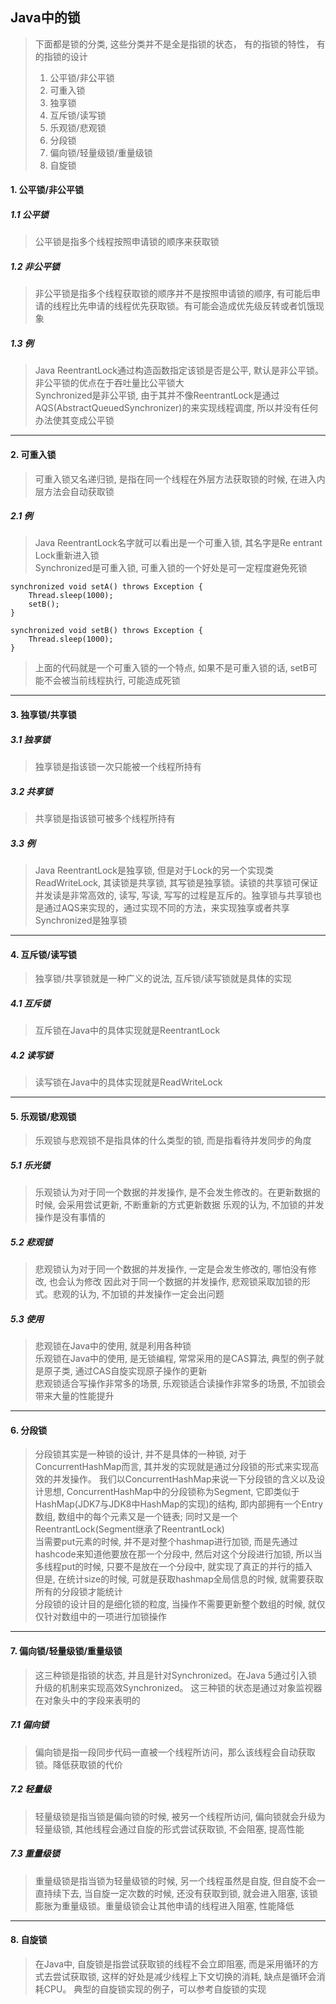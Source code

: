 ## Java中的锁
> 下面都是锁的分类, 这些分类并不是全是指锁的状态， 有的指锁的特性， 有的指锁的设计
> 1. 公平锁/非公平锁
> 2. 可重入锁
> 3. 独享锁
> 4. 互斥锁/读写锁
> 5. 乐观锁/悲观锁
> 6. 分段锁
> 7. 偏向锁/轻量级锁/重量级锁
> 8. 自旋锁


#### 1. 公平锁/非公平锁
##### 1.1 公平锁
> 公平锁是指多个线程按照申请锁的顺序来获取锁
##### 1.2 非公平锁
> 非公平锁是指多个线程获取锁的顺序并不是按照申请锁的顺序, 有可能后申请的线程比先申请的线程优先获取锁。有可能会造成优先级反转或者饥饿现象
##### 1.3 例
> Java ReentrantLock通过构造函数指定该锁是否是公平, 默认是非公平锁。非公平锁的优点在于吞吐量比公平锁大 <br />
> Synchronized是非公平锁, 由于其并不像ReentrantLock是通过AQS(AbstractQueuedSynchronizer)的来实现线程调度, 所以并没有任何办法使其变成公平锁

---
#### 2. 可重入锁
> 可重入锁又名递归锁, 是指在同一个线程在外层方法获取锁的时候, 在进入内层方法会自动获取锁
##### 2.1 例
> Java ReentrantLock名字就可以看出是一个可重入锁, 其名字是Re entrant Lock重新进入锁 <br />
> Synchronized是可重入锁, 可重入锁的一个好处是可一定程度避免死锁
```android
synchronized void setA() throws Exception {
    Thread.sleep(1000);
    setB();
}

synchronized void setB() throws Exception {
    Thread.sleep(1000);
}
```
> 上面的代码就是一个可重入锁的一个特点, 如果不是可重入锁的话, setB可能不会被当前线程执行, 可能造成死锁

---
#### 3. 独享锁/共享锁
##### 3.1 独享锁
> 独享锁是指该锁一次只能被一个线程所持有
##### 3.2 共享锁
> 共享锁是指该锁可被多个线程所持有 <br />
##### 3.3 例
> Java ReentrantLock是独享锁, 但是对于Lock的另一个实现类ReadWriteLock, 其读锁是共享锁, 其写锁是独享锁。读锁的共享锁可保证并发读是非常高效的, 
读写, 写读, 写写的过程是互斥的。独享锁与共享锁也是通过AQS来实现的，通过实现不同的方法，来实现独享或者共享 <br />
> Synchronized是独享锁

---
#### 4. 互斥锁/读写锁
> 独享锁/共享锁就是一种广义的说法, 互斥锁/读写锁就是具体的实现
##### 4.1 互斥锁
> 互斥锁在Java中的具体实现就是ReentrantLock
##### 4.2 读写锁
> 读写锁在Java中的具体实现就是ReadWriteLock

---
#### 5. 乐观锁/悲观锁
> 乐观锁与悲观锁不是指具体的什么类型的锁, 而是指看待并发同步的角度
##### 5.1 乐光锁
> 乐观锁认为对于同一个数据的并发操作, 是不会发生修改的。在更新数据的时候, 会采用尝试更新, 不断重新的方式更新数据
乐观的认为, 不加锁的并发操作是没有事情的
##### 5.2 悲观锁
> 悲观锁认为对于同一个数据的并发操作, 一定是会发生修改的, 哪怕没有修改, 也会认为修改
因此对于同一个数据的并发操作, 悲观锁采取加锁的形式。悲观的认为, 不加锁的并发操作一定会出问题
##### 5.3 使用
> 悲观锁在Java中的使用, 就是利用各种锁 <br />
> 乐观锁在Java中的使用, 是无锁编程, 常常采用的是CAS算法, 典型的例子就是原子类, 通过CAS自旋实现原子操作的更新 <br />
> 悲观锁适合写操作非常多的场景, 乐观锁适合读操作非常多的场景, 不加锁会带来大量的性能提升

---
#### 6. 分段锁
> 分段锁其实是一种锁的设计, 并不是具体的一种锁, 对于ConcurrentHashMap而言, 其并发的实现就是通过分段锁的形式来实现高效的并发操作。
> 我们以ConcurrentHashMap来说一下分段锁的含义以及设计思想, ConcurrentHashMap中的分段锁称为Segment,
它即类似于HashMap(JDK7与JDK8中HashMap的实现)的结构, 即内部拥有一个Entry数组, 数组中的每个元素又是一个链表; 
同时又是一个ReentrantLock(Segment继承了ReentrantLock) <br />
> 当需要put元素的时候, 并不是对整个hashmap进行加锁, 而是先通过hashcode来知道他要放在那一个分段中, 然后对这个分段进行加锁, 
所以当多线程put的时候, 只要不是放在一个分段中, 就实现了真正的并行的插入 <br />
> 但是, 在统计size的时候, 可就是获取hashmap全局信息的时候, 就需要获取所有的分段锁才能统计 <br />
> 分段锁的设计目的是细化锁的粒度, 当操作不需要更新整个数组的时候, 就仅仅针对数组中的一项进行加锁操作

---
#### 7. 偏向锁/轻量级锁/重量级锁
> 这三种锁是指锁的状态, 并且是针对Synchronized。在Java 5通过引入锁升级的机制来实现高效Synchronized。
这三种锁的状态是通过对象监视器在对象头中的字段来表明的
##### 7.1 偏向锁
> 偏向锁是指一段同步代码一直被一个线程所访问，那么该线程会自动获取锁。降低获取锁的代价
##### 7.2 轻量级
> 轻量级锁是指当锁是偏向锁的时候, 被另一个线程所访问, 偏向锁就会升级为轻量级锁, 其他线程会通过自旋的形式尝试获取锁, 不会阻塞, 提高性能
##### 7.3 重量级锁
> 重量级锁是指当锁为轻量级锁的时候, 另一个线程虽然是自旋, 但自旋不会一直持续下去, 当自旋一定次数的时候, 还没有获取到锁, 就会进入阻塞, 
该锁膨胀为重量级锁。重量级锁会让其他申请的线程进入阻塞, 性能降低

---
#### 8. 自旋锁
> 在Java中, 自旋锁是指尝试获取锁的线程不会立即阻塞, 而是采用循环的方式去尝试获取锁, 这样的好处是减少线程上下文切换的消耗, 缺点是循环会消耗CPU。
典型的自旋锁实现的例子，可以参考自旋锁的实现



